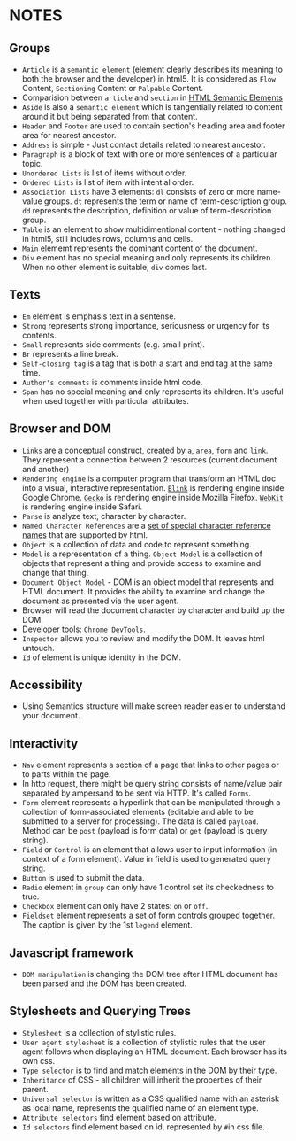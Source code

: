 # NOTES

## Groups

- `Article` is a `semantic element` (element clearly describes its meaning to both the browser and the developer) in html5. It is considered as `Flow` Content, `Sectioning` Content or `Palpable` Content.
- Comparision between `article` and `section` in [HTML Semantic Elements](https://www.w3schools.com/html/html5_semantic_elements.asp)
- `Aside` is also a `semantic element` which is tangentially related to content around it but being separated from that content.
- `Header` and `Footer` are used to contain section's heading area and footer area for nearest ancestor.
- `Address` is simple - Just contact details related to nearest ancestor.
- `Paragraph` is a block of text with one or more sentences of a particular topic.
- `Unordered Lists` is list of items without order.
- `Ordered Lists` is list of item with intential order.
- `Association Lists` have 3 elements: `dl` consists of zero or more name-value groups. `dt` represents the term or name of term-description group. `dd` represents the description, definition or value of term-description group.
- `Table` is an element to show multidimentional content - nothing changed in html5, still includes rows, columns and cells.
- `Main` elememt represents the dominant content of the document.
- `Div` element has no special meaning and only represents its children. When no other element is suitable, `div` comes last.

## Texts

- `Em` element is emphasis text in a sentense.
- `Strong` represents strong importance, seriousness or urgency for its contents.
- `Small` represents side comments (e.g. small print).
- `Br` represents a line break.
- `Self-closing tag` is a tag that is both a start and end tag at the same time.
- `Author's comments` is comments inside html code.
- `Span` has no special meaning and only represents its children. It's useful when used together with particular attributes.

## Browser and DOM

- `Links` are a conceptual construct, created by `a`, `area`, `form` and `link`. They represent a connection between 2 resources (current document and another)
- `Rendering engine` is a computer program that transform an HTML doc into a visual, interactive representation. [`Blink`](https://www.chromium.org/blink/) is rendering engine inside Google Chrome. [`Gecko`](https://firefox-source-docs.mozilla.org/overview/gecko.html) is rendering engine inside Mozilla Firefox. [`WebKit`](https://webkit.org/) is rendering engine inside Safari.
- `Parse` is analyze text, character by character.
- `Named Character References` are a [set of special character reference names](https://html.spec.whatwg.org/multipage/named-characters.html) that are supported by html.
- `Object` is a collection of data and code to represent something.
- `Model` is a representation of a thing. `Object Model` is a collection of objects that represent a thing and provide access to examine and change that thing.
- `Document Object Model` - DOM is an object model that represents and HTML document. It provides the ability to examine and change the document as presented via the user agent.
- Browser will read the document character by character and build up the DOM.
- Developer tools: `Chrome DevTools`.
- `Inspector` allows you to review and modify the DOM. It leaves html untouch.
- `Id` of element is unique identity in the DOM.

## Accessibility
- Using Semantics structure will make screen reader easier to understand your document.

## Interactivity
- `Nav` element represents a section of a page that links to other pages or to parts within the page.
- In http request, there might be query string consists of name/value pair separated by ampersand to be sent via HTTP. It's called `Forms`.
- `Form` element represents a hyperlink that can be manipulated through a collection of form-associated elements (editable and able to be submitted to a server for processing). The data is called `payload`. Method can be `post` (payload is form data) or `get` (payload is query string).
- `Field` or `Control` is an element that allows user to input information (in context of a form element). Value in field is used to generated query string.
- `Button` is used to submit the data.
- `Radio` element in `group` can only have 1 control set its checkedness to true.
- `Checkbox` element can only have 2 states: `on` or `off`.
- `Fieldset` element represents a set of form controls grouped together. The caption is given by the 1st `legend` element.

## Javascript framework
- `DOM manipulation` is changing the DOM tree after HTML document has been parsed and the DOM has been created.

## Stylesheets and Querying Trees
- `Stylesheet` is a collection of stylistic rules.
- `User agent stylesheet` is a collection of stylistic rules that the user agent follows when displaying an HTML document. Each browser has its own css.
- `Type selector` is to find and match elements in the DOM by their type.
- `Inheritance` of CSS - all children will inherit the properties of their parent.
- `Universal selector` is written as a CSS qualified name with an asterisk as local name, represents the qualified name of an element type.
- `Attribute selectors` find element based on attribute.
- `Id selectors` find element based on id, represented by `#`in css file.